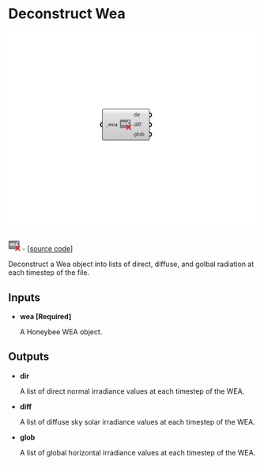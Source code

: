 # Deconstruct Wea

![](../../.gitbook/assets/Deconstruct_Wea.png)

![](../../.gitbook/assets/Deconstruct_Wea%20%281%29.png) - [\[source code\]](https://github.com/ladybug-tools/honeybee-grasshopper-radiance/blob/master/honeybee_grasshopper_radiance/src//HB%20Deconstruct%20Wea.py)

Deconstruct a Wea object into lists of direct, diffuse, and golbal radiation at each timestep of the file.

## Inputs

* **wea \[Required\]**

  A Honeybee WEA object. 

## Outputs

* **dir**

  A list of direct normal irradiance values at each timestep of the WEA. 

* **diff**

  A list of diffuse sky solar irradiance values at each timestep of the WEA. 

* **glob**

  A list of global horizontal irradiance values at each timestep of the WEA. 

